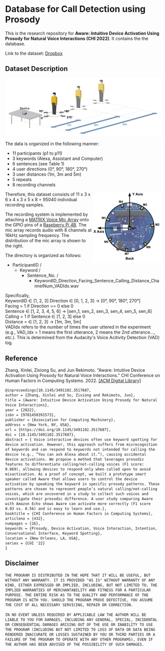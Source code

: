 # Database for Call Detection using Prosody
This is the research repository for **Aware: Intuitive Device Activation Using Prosody for Natural Voice Interactions (CHI 2022)**. It contains the the database. 

Link to the dataset: [Dropbox](https://www.dropbox.com/s/969ldu4acl0ubus/aware_prosody_dataset.tar.gz?dl=0)

## Dataset Description

<img align="top" src="src/data_collection_setup_V2.png">

The data is organized in the following manner:

* 11 participants (p1 to p11)
* 3 keywords (Alexa, Assistant and Computer)
* 6 sentences (see Table 1)
* 4 user directions (0°, 90°, 180°, 270°)
* 3 user distances (1m, 3m and 5m)
* 5 repeats
* 8 recording channels

<img align="right" height="230" src="src/mic_voice_position.png">

Therefore, this dataset consists of 11 x 3 x 6 x 4 x 3 x 5 x 8 = 95040 individual recording samples.

The recording system is implemented by attaching a [MATRIX Voice Mic Array](https://www.matrix.one/products/voice) onto the GPIO pins of a [Raspberry Pi 4B](https://www.raspberrypi.com/products/raspberry-pi-4-model-b/). The mic array records audio with 8 channels at 16kHz sampling frequency. The distribution of the mic array is shown to the right.

The directory is organized as follows:

* ParticipantID /
  * Keyword /
    * Sentence_No. /
      * KeywordID_Direction_Facing_Sentence_Calling_Distance_ChannelNum_VADIdx.wav


Specifically, \
KeywordID ∈ [1, 2, 3]
Direction ∈ [0, 1, 2, 3] -> [0°, 90°, 180°, 270°]\
Facing = 1 if Direction == 0 else 0\
Sentence ∈ [1, 2, 3, 4, 5, 6] -> [sen_1, sen_2, sen_3, sen_4, sen_5, sen_6]\
Calling = 1 if Sentence ∈ [1, 2, 3] else 0\
Distance = ∈ [1, 2, 3] -> [1m, 3m, 5m]\
VADIdx refers to the number of times the user uttered in the experiment (e.g., VAD_Idx = 1 means the first utterance, 2 means the 2nd utterance..., etc.). This is determined from the Audacity's Voice Acitivity Detection (VAD) log.


<!-- ## Reference
Xinlei Zhang, Zixiong Su, and Jun Rekimoto. 2022.  Aware: Intuitive Device Activation Using Prosody for Natural Voice Interactions (CHI '22). DOI:https://doi.org/10.1145/3491102.3517687. -->

## Reference
Zhang, Xinlei, Zixiong Su, and Jun Rekimoto. "Aware: Intuitive Device Activation Using Prosody for Natural Voice Interactions." CHI Conference on Human Factors in Computing Systems. 2022. [[ACM Digital Library]](https://dl.acm.org/doi/abs/10.1145/3491102.3517687)

```
@inproceedings{10.1145/3491102.3517687,
author = {Zhang, Xinlei and Su, Zixiong and Rekimoto, Jun},
title = {Aware: Intuitive Device Activation Using Prosody for Natural Voice Interactions},
year = {2022},
isbn = {9781450391573},
publisher = {Association for Computing Machinery},
address = {New York, NY, USA},
url = {https://doi.org/10.1145/3491102.3517687},
doi = {10.1145/3491102.3517687},
abstract = { Voice interactive devices often use keyword spotting for device activation. However, this approach suffers from misrecognition of keywords and can respond to keywords not intended for calling the device (e.g., ”You can ask Alexa about it.”), causing accidental device activations. We propose a method that leverages prosodic features to differentiate calling/not-calling voices (F1 score: 0.869), allowing devices to respond only when called upon to avoid misactivation. As a proof of concept, we built a prototype smart speaker called Aware that allows users to control the device activation by speaking the keyword in specific prosody patterns. These patterns are chosen to represent people’s natural calling/not-calling voices, which are uncovered in a study to collect such voices and investigate their prosodic difference. A user study comparing Aware with Amazon Echo shows Aware can activate more correctly (F1 score 0.93 vs. 0.56) and is easy to learn and use.},
booktitle = {CHI Conference on Human Factors in Computing Systems},
articleno = {432},
numpages = {16},
keywords = {Prosody, Device Activation, Voice Interaction, Intention, Conversational Interface, Keyword Spotting},
location = {New Orleans, LA, USA},
series = {CHI '22}
}
```

## Disclaimer

```
THE PROGRAM IS DISTRIBUTED IN THE HOPE THAT IT WILL BE USEFUL, BUT WITHOUT ANY WARRANTY. IT IS PROVIDED "AS IS" WITHOUT WARRANTY OF ANY KIND, EITHER EXPRESSED OR IMPLIED, INCLUDING, BUT NOT LIMITED TO, THE IMPLIED WARRANTIES OF MERCHANTABILITY AND FITNESS FOR A PARTICULAR PURPOSE. THE ENTIRE RISK AS TO THE QUALITY AND PERFORMANCE OF THE PROGRAM IS WITH YOU. SHOULD THE PROGRAM PROVE DEFECTIVE, YOU ASSUME THE COST OF ALL NECESSARY SERVICING, REPAIR OR CORRECTION.

IN NO EVENT UNLESS REQUIRED BY APPLICABLE LAW THE AUTHOR WILL BE LIABLE TO YOU FOR DAMAGES, INCLUDING ANY GENERAL, SPECIAL, INCIDENTAL OR CONSEQUENTIAL DAMAGES ARISING OUT OF THE USE OR INABILITY TO USE THE PROGRAM (INCLUDING BUT NOT LIMITED TO LOSS OF DATA OR DATA BEING RENDERED INACCURATE OR LOSSES SUSTAINED BY YOU OR THIRD PARTIES OR A FAILURE OF THE PROGRAM TO OPERATE WITH ANY OTHER PROGRAMS), EVEN IF THE AUTHOR HAS BEEN ADVISED OF THE POSSIBILITY OF SUCH DAMAGES.
```


